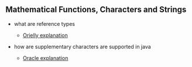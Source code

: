 ## Mathematical Functions, Characters and Strings

- what are reference types
  - [Orielly explanation](https://www.oreilly.com/library/view/java-8-pocket/9781491901083/ch04.html)

- how are supplementary characters are supported in java
  - [Oracle explanation](https://www.oracle.com/technical-resources/articles/javase/supplementary.html)